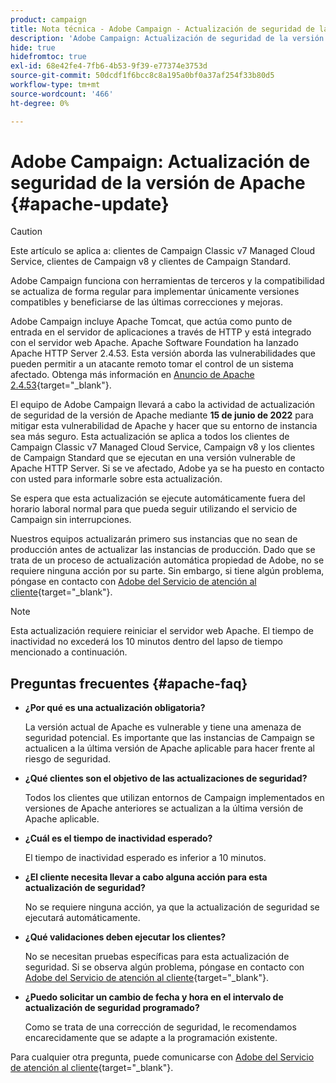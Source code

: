 ```yaml
---
product: campaign
title: Nota técnica - Adobe Campaign - Actualización de seguridad de la versión de Apache
description: 'Adobe Campaign: Actualización de seguridad de la versión de Apache'
hide: true
hidefromtoc: true
exl-id: 68e42fe4-7fb6-4b53-9f39-e77374e3753d
source-git-commit: 50dcdf1f6bcc8c8a195a0bf0a37af254f33b80d5
workflow-type: tm+mt
source-wordcount: '466'
ht-degree: 0%

---
```


# Adobe Campaign: Actualización de seguridad de la versión de Apache {#apache-update}

>[!CAUTION]
>Este artículo se aplica a: clientes de Campaign Classic v7 Managed Cloud Service, clientes de Campaign v8 y clientes de Campaign Standard.

Adobe Campaign funciona con herramientas de terceros y la compatibilidad se actualiza de forma regular para implementar únicamente versiones compatibles y beneficiarse de las últimas correcciones y mejoras.

Adobe Campaign incluye Apache Tomcat, que actúa como punto de entrada en el servidor de aplicaciones a través de HTTP y está integrado con el servidor web Apache. Apache Software Foundation ha lanzado Apache HTTP Server 2.4.53. Esta versión aborda las vulnerabilidades que pueden permitir a un atacante remoto tomar el control de un sistema afectado. Obtenga más información en [Anuncio de Apache 2.4.53](https://downloads.apache.org/httpd/Announcement2.4.html){target="_blank"}.

El equipo de Adobe Campaign llevará a cabo la actividad de actualización de seguridad de la versión de Apache mediante **15 de junio de 2022** para mitigar esta vulnerabilidad de Apache y hacer que su entorno de instancia sea más seguro. Esta actualización se aplica a todos los clientes de Campaign Classic v7 Managed Cloud Service, Campaign v8 y los clientes de Campaign Standard que se ejecutan en una versión vulnerable de Apache HTTP Server. Si se ve afectado, Adobe ya se ha puesto en contacto con usted para informarle sobre esta actualización.

Se espera que esta actualización se ejecute automáticamente fuera del horario laboral normal para que pueda seguir utilizando el servicio de Campaign sin interrupciones.

Nuestros equipos actualizarán primero sus instancias que no sean de producción antes de actualizar las instancias de producción. Dado que se trata de un proceso de actualización automática propiedad de Adobe, no se requiere ninguna acción por su parte. Sin embargo, si tiene algún problema, póngase en contacto con [Adobe del Servicio de atención al cliente](https://experienceleague.adobe.com/?support-solution=Campaign#support){target="_blank"}.


>[!NOTE]
>Esta actualización requiere reiniciar el servidor web Apache. El tiempo de inactividad no excederá los 10 minutos dentro del lapso de tiempo mencionado a continuación.
> 

## Preguntas frecuentes {#apache-faq}

* **¿Por qué es una actualización obligatoria?**

  La versión actual de Apache es vulnerable y tiene una amenaza de seguridad potencial. Es importante que las instancias de Campaign se actualicen a la última versión de Apache aplicable para hacer frente al riesgo de seguridad.


* **¿Qué clientes son el objetivo de las actualizaciones de seguridad?**

  Todos los clientes que utilizan entornos de Campaign implementados en versiones de Apache anteriores se actualizan a la última versión de Apache aplicable.

* **¿Cuál es el tiempo de inactividad esperado?**

  El tiempo de inactividad esperado es inferior a 10 minutos.

* **¿El cliente necesita llevar a cabo alguna acción para esta actualización de seguridad?**

  No se requiere ninguna acción, ya que la actualización de seguridad se ejecutará automáticamente.

* **¿Qué validaciones deben ejecutar los clientes?**

  No se necesitan pruebas específicas para esta actualización de seguridad. Si se observa algún problema, póngase en contacto con [Adobe del Servicio de atención al cliente](https://experienceleague.adobe.com/?support-solution=Campaign#support){target="_blank"}.


* **¿Puedo solicitar un cambio de fecha y hora en el intervalo de actualización de seguridad programado?**

  Como se trata de una corrección de seguridad, le recomendamos encarecidamente que se adapte a la programación existente.


Para cualquier otra pregunta, puede comunicarse con [Adobe del Servicio de atención al cliente](https://experienceleague.adobe.com/?support-solution=Campaign#support){target="_blank"}.
